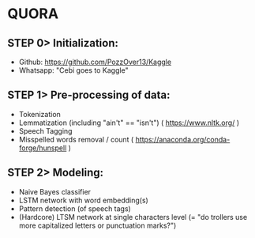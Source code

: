 # QUORA

## STEP 0> Initialization:
- Github: https://github.com/PozzOver13/Kaggle
- Whatsapp: "Cebi goes to Kaggle"

## STEP 1> Pre-processing of data:
- Tokenization
- Lemmatization (including "ain't" == "isn't") ( https://www.nltk.org/ )
- Speech Tagging
- Misspelled words removal / count ( https://anaconda.org/conda-forge/hunspell )

## STEP 2> Modeling:
- Naive Bayes classifier
- LSTM network with word embedding(s)
- Pattern detection (of speech tags)
- (Hardcore) LTSM network at single characters level (= "do trollers use more capitalized letters or punctuation marks?")
